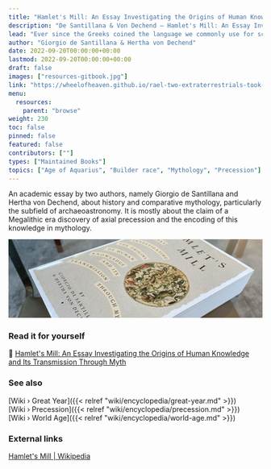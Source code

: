 ```yaml
---
title: "Hamlet's Mill: An Essay Investigating the Origins of Human Knowledge and Its Transmission Through Myth"
description: "De Santillana & Von Dechend — Hamlet's Mill: An Essay Investigating the Origins of Human Knowledge and Its Transmission Through Myth (1969)"
lead: "Ever since the Greeks coined the language we commonly use for scientific description, mythology & science have developed separately. But what came before the Greeks? What if we could prove that all myths have one common origin in a celestial cosmology? What if the gods, the places they lived & what they did are but ciphers for celestial activity, a language for the perpetuation of complex astronomical data? Drawing on scientific data, historical & literary sources, the authors argue that our myths are the remains of a preliterate astronomy, an exacting science whose power & accuracy were suppressed & then forgotten by an emergent Greco-Roman world view. This fascinating book throws into doubt the self-congratulatory assumptions of Western science about the unfolding development & transmission of knowledge. This is a truly seminal & original thesis, a book that should be read by anyone interested in science, myth & the interactions between the two."
author: "Giorgio de Santillana & Hertha von Dechend"
date: 2022-09-20T00:00:00+00:00
lastmod: 2022-09-20T00:00:00+00:00
draft: false
images: ["resources-gitbook.jpg"]
link: "https://wheelofheaven.github.io/rael-two-extraterrestrials-took-me-to-their-planet/"
menu:
  resources:
    parent: "browse"
weight: 230
toc: false
pinned: false
featured: false
contributors: [""]
types: ["Maintained Books"]
topics: ["Age of Aquarius", "Builder race", "Mythology", "Precession"]
---
```


An academic essay by two authors, namely Giorgio de Santillana and Hertha von Dechend, about history and comparative mythology, particularly the subfield of archaeoastronomy. It is mostly about the claim of a Megalithic era discovery of axial precession and the encoding of this knowledge in mythology.

![Image](images/hamlets-mill-book.jpg "Hamlet's Mill, 1969 — De Santillana & Von Dechend")

### Read it for yourself

📖  [Hamlet\'s Mill: An Essay Investigating the Origins of Human Knowledge and Its Transmission Through Myth](https://wheelofheaven.github.io/de-santillana-von-dechend-hamlets-mill/)

### See also

[Wiki › Great Year]({{< relref "wiki/encyclopedia/great-year.md" >}})</br>
[Wiki › Precession]({{< relref "wiki/encyclopedia/precession.md" >}})</br>
[Wiki › World Age]({{< relref "wiki/encyclopedia/world-age.md" >}})</br>

### External links

[Hamlet\'s Mill | Wikipedia](https://en.wikipedia.org/wiki/Hamlet%27s_Mill)
